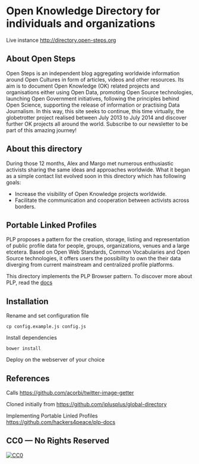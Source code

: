 Open Knowledge Directory for individuals and organizations
=========

Live instance http://directory.open-steps.org

## About Open Steps

Open Steps is an independent blog aggregating worldwide information around Open Cultures in form of articles, videos and other resources. Its aim is to document Open Knowledge (OK) related projects and organisations either using Open Data, promoting Open Source technologies, launching Open Government initiatives, following the principles behind Open Science, supporting the release of information or practising Data Journalism. In this way, this site seeks to continue, this time virtually, the globetrotter project realised between July 2013 to July 2014 and discover further OK projects all around the world. Subscribe to our newsletter to be part of this amazing journey!

## About this directory

During those 12 months, Alex and Margo met numerous enthusiastic activists sharing the same ideas and approaches worldwide. What it began as a simple contact list evolved soon in this directory which has following goals:

  * Increase the visibility of Open Knowledge projects worldwide.
  * Facilitate the communication and cooperation between activists across borders.

## Portable Linked Profiles

PLP proposes a pattern for the creation, storage, listing and representation of public profile data for people, groups, organizations, venues and a large etcetera. Based on Open Web Standards, Common Vocabularies and Open Source technologies, it offers users the possibility to own the their data diverging from current mainstream and centralized profile platforms.

This directory implements the PLP Browser pattern. To discover more about PLP, read the [docs](https://www.github.com/hackers4peace/plp-docs)

## Installation

Rename and set configuration file
```
cp config.example.js config.js
```

Install dependencies
```
bower install
```
Deploy on the webserver of your choice

## References

Calls https://github.com/acorbi/twitter-image-getter

Cloned initially from https://github.com/jplusplus/global-directory

Implementing Portable Linled Profiles https://github.com/hackers4peace/plp-docs

## CC0 — No Rights Reserved

[![CC0](http://i.creativecommons.org/p/zero/1.0/88x31.png)](http://creativecommons.org/about/cc0)
